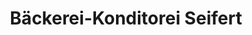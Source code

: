 ---
title: "Bäckerei-Konditorei Seifert"
url: /schwarzenberg-erzgebirge/baeckerei-konditorei-seifert-hauptstrasse/
shop: Bäckerei
---